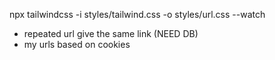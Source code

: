 

npx tailwindcss -i styles/tailwind.css -o styles/url.css --watch

- repeated url give the same link (NEED DB)
- my urls based on cookies